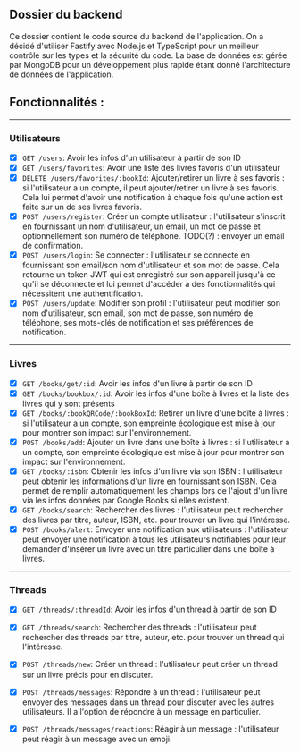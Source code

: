 ## Dossier du backend

Ce dossier contient le code source du backend de l'application. On a décidé d'utiliser Fastify avec Node.js et TypeScript pour un meilleur contrôle sur les types et la sécurité du code. La base de données est gérée par MongoDB pour un développement plus rapide étant donné l'architecture de données de l'application.

## Fonctionnalités :
* * *
### Utilisateurs
- [x] `GET /users`: Avoir les infos d'un utilisateur à partir de son ID
- [x] `GET /users/favorites`: Avoir une liste des livres favoris d'un utilisateur
- [x] `DELETE /users/favorites/:bookId`: Ajouter/retirer un livre à ses favoris : si l'utilisateur a un compte, il peut ajouter/retirer un livre à ses favoris. Cela lui permet d'avoir une notification à chaque fois qu'une action est faite sur un de ses livres favoris.
- [x] `POST /users/register`: Créer un compte utilisateur : l'utilisateur s'inscrit en fournissant un nom d'utilisateur, un email, un mot de passe et optionnellement son numéro de téléphone. TODO(?) : envoyer un email de confirmation.
- [x] `POST /users/login`: Se connecter : l'utilisateur se connecte en fournissant son email/son nom d'utilisateur et son mot de passe. Cela retourne un token JWT qui est enregistré sur son appareil jusqu'à ce qu'il se déconnecte et lui permet d'accéder à des fonctionnalités qui nécessitent une authentification.
- [x] `POST /users/update`: Modifier son profil : l'utilisateur peut modifier son nom d'utilisateur, son email, son mot de passe, son numéro de téléphone, ses mots-clés de notification et ses préférences de notification.

* * *
### Livres
- [x] `GET /books/get/:id`: Avoir les infos d'un livre à partir de son ID
- [x] `GET /books/bookbox/:id`: Avoir les infos d'une boîte à livres et la liste des livres qui y sont présents 
- [x] `GET /books/:bookQRCode/:bookBoxId`: Retirer un livre d'une boîte à livres : si l'utilisateur a un compte, son empreinte écologique est mise à jour pour montrer son impact sur l'environnement.
- [x] `POST /books/add`: Ajouter un livre dans une boîte à livres : si l'utilisateur a un compte, son empreinte écologique est mise à jour pour montrer son impact sur l'environnement.
- [x] `GET /books/:isbn`: Obtenir les infos d'un livre via son ISBN : l'utilisateur peut obtenir les informations d'un livre en fournissant son ISBN. Cela permet de remplir automatiquement les champs lors de l'ajout d'un livre via les infos données par Google Books si elles existent.
- [x] `GET /books/search`: Rechercher des livres : l'utilisateur peut rechercher des livres par titre, auteur, ISBN, etc. pour trouver un livre qui l'intéresse.
- [x] `POST /books/alert`: Envoyer une notification aux utilisateurs : l'utilisateur peut envoyer une notification à tous les utilisateurs notifiables pour leur demander d'insérer un livre avec un titre particulier dans une boîte à livres.

* * *
### Threads
- [x] `GET /threads/:threadId`: Avoir les infos d'un thread à partir de son ID
- [x] `GET /threads/search`: Rechercher des threads : l'utilisateur peut rechercher des threads par titre, auteur, etc. pour trouver un thread qui l'intéresse.
- [x] `POST /threads/new`: Créer un thread : l'utilisateur peut créer un thread sur un livre précis pour en discuter.
- [x] `POST /threads/messages`: Répondre à un thread : l'utilisateur peut envoyer des messages dans un thread pour discuter avec les autres utilisateurs. Il a l'option de répondre à un message en particulier.
- [x] `POST /threads/messages/reactions`: Réagir à un message : l'utilisateur peut réagir à un message avec un emoji.




